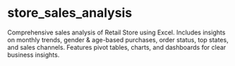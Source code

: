 # store_sales_analysis
Comprehensive sales analysis of Retail Store using Excel. Includes insights on monthly trends, gender &amp; age-based purchases, order status, top states, and sales channels. Features pivot tables, charts, and dashboards for clear business insights.
